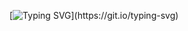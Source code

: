 [![Typing SVG](https://readme-typing-svg.herokuapp.com?font=comfortaa&color=%FFFFFF&size=25&height=40&lines=致梦中人!)](https://git.io/typing-svg)
